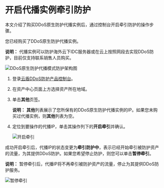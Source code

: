 # 开启代播实例牵引防护

本文介绍了购买DDoS原生防护代播实例后，通过控制台开启牵引防护的操作步骤。

您已经购买了DDoS原生防护代播实例。

**说明：** 代播实例可以防护海外云下IDC服务器或在云上按照网段去实现DDoS防护，目前仅支持联系销售人员购买。

![DDoS原生防护代播模式防护架构图](../images/p130462.png "DDoS原生防护代播模式防护架构图")

1.  登录[云盾DDoS防护产品控制台](https://yundun.console.aliyun.com/?p=ddosnext)。

2.  在资产中心页面上方选择资产所在地域。

3.  单击**其他**页签。

    **说明：** **其他**列表展示了您所保有的DDoS原生防护代播实例的IP。如果您未购买过代播实例，则**其他**列表为空。

4.  定位到要操作的代播IP，单击其操作列下的**开启牵引**并确认。

    ![开启牵引](https://static-aliyun-doc.oss-accelerate.aliyuncs.com/assets/img/zh-CN/9218858951/p130268.png)


成功开启牵引后，代播IP的状态变更为**牵引防护中**，表示已经开始牵引被防护资产的流量，为其提供DDoS防护。如果您希望停止防护，则您可以单击**暂停牵引**。

**说明：** 暂停牵引后，代播IP将不再牵引被防护资产的流量，停止为其提供DDoS防护服务。

![暂停牵引](https://static-aliyun-doc.oss-accelerate.aliyuncs.com/assets/img/zh-CN/9218858951/p130266.png)


